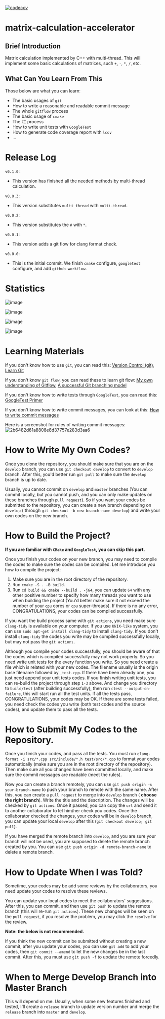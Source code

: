 [![codecov](https://codecov.io/gh/Kaiser-Yang/matrix-calculation-accelarator/graph/badge.svg?token=INWEC8613W)](https://codecov.io/gh/Kaiser-Yang/matrix-calculation-accelarator)

# matrix-calculation-accelerator

## Brief Introduction
Matrix calculation implemented by C++ with multi-thread.  This will implement some basic calculations of matrices, such `+`, `-`, `*`, `/`, etc.

## What Can You Learn From This
Those below are what you can learn:
* The basic usages of `git`
* How to write a reasonable and readable commit message
* The whole `gitflow` process
* The basic usage of `cmake`
* The `CI` process
* How to write unit tests with `GoogleTest`
* How to generate code coverage report with `lcov`
* ...

# Release Log
`v0.1.0`:
* This version has finished all the needed methods by multi-thread calculation.

`v0.0.3`:
* This version substitutes `multi thread` with `multi-thread`.

`v0.0.2`:
* This version substitutes the `#` with `*`.

`v0.0.1`:
* This version adds a git flow for clang format check.

`v0.0.0`:
* This is the initial commit. We finish `cmake` configure, `googletest` configure, and add `github workflow`.

# Statistics
![image](https://github.com/Kaiser-Yang/matrix-calculation-accelerator/assets/58209855/7c18251a-2f2c-4618-ac30-fe06462b20c7)

![image](https://github.com/Kaiser-Yang/matrix-calculation-accelerator/assets/58209855/d067eed2-b5c3-475c-b656-eaeab62a2db6)

![image](https://github.com/Kaiser-Yang/matrix-calculation-accelerator/assets/58209855/a62b6cb7-9b7f-43f4-925d-459abca0a009)

![image](https://github.com/Kaiser-Yang/matrix-calculation-accelerator/assets/58209855/bd48df2b-351b-414b-bd71-81be0dbf7b27)

# Learning Materials
If you don't know how to use `git`, you can read this: [Version Control (git)](https://missing.csail.mit.edu/2020/version-control/), [Learn Git](https://learngitbranching.js.org/?locale=zh_CN)

If you don't know `git flow`, you can read these to learn git flow: [My own understanding of Gitflow](https://blog.csdn.net/qq_45523675/article/details/138200604), [A successful Git branching model](https://nvie.com/posts/a-successful-git-branching-model)

If you don't know how to write tests through `GoogleTest`, you can read this: [GoogleTest Primer](https://google.github.io/googletest/primer.html)

If you don't know how to write commit messages, you can look at this: [How to write commit messages](https://cbea.ms/git-commit/)

Here is a screenshot for rules of writing commit messages:
![2b6482d61a8808e8d37757e283d3aa6](https://github.com/Kaiser-Yang/matrix-calculation-accelarator/assets/58209855/85d7c3e5-f83e-4f2f-b782-6f29e8ff0311)

# How to Write My Own Codes?
Once you clone the repository, you should make sure that you are on the `develop` branch, you can use `git checkout develop` to convert to `develop` branch. After this, you'd better run `git pull` to make sure the `develop` branch is up to date.

Usually, you cannot commit on `develop` and `master` branches (You can commit locally, but you cannot push, and you can only make updates on these branches through `pull request`). So if you want your codes be submitted to the repository, you can create a new branch depending on `develop` ( through `git checkout -b new-branch-name develop`) and write your own codes on the new branch.

# How to Build the Project?
**If you are familiar with `CMake` and `GoogleTest`, you can skip this part.**

Once you finish your codes on your new branch, you may need to compile the codes to make sure the codes can be compiled. Let me introduce you how to compile the project:
1. Make sure you are in the root directory of the repository.
2. Run `cmake -S . -B build`.
3. Run `cd build && cmake --build . -j64`, you can update `64` with any other positive number to specify how many threads you want to use when building the project (You'd better make sure it not exceed the number of your `cpu` cores or `cpu` super-threads). If there is no any error, CONGRATULATIONS, your codes can be compiled successfully.

If you want the build process same with `git actions`, you need make sure `clang-tidy` is available on your computer. If you use `UNIX-like` system, you can use `sudo apt-get install clang-tidy` to install `clang-tidy`. If you don't install `clang-tidy` the codes you write may be compiled successfully locally, but may not pass the `git actions`.

Although you compile your codes successfully, you should be aware of that the codes which is compiled successfully may not work properly. So you need write unit tests for the every function you write. So you need create a file which is related with your new codes. The filename usually is the origin base filename followed by `_test.cpp`. If there have been already one, you just need append your unit tests codes. If you finish writing unit tests, you can re-build the project through step `1-3` above. And change you directory to `build/test` (after building successfully), then run `ctest --output-on-failure`, this will start run all the test units. If all the tests pass, CONGRATULATIONS, your codes may be OK. If there are some tests failed, you need check the codes you write (both test codes and the source codes), and update them to pass all the tests.

# How to Submit My Codes to the Repository.
Once you finish your codes, and pass all the tests. You must run `clang-format -i src/*.cpp src/include/*.h test/src/*.cpp` to format your codes automatically (make sure you are in the root directory of the repository). Then make sure all you changed have been committed locally, and make sure the commit messages are readable (meet the rules).

Now you can create a branch remotely, you can use `git push origin -u your-branch-name` to push your branch to remote with the same name. After this, you can create a `pull request` to merge into `develop` branch ( **choose the right branch**). Write the title and the description. The changes will be checked by `git actions`. Once it passed, you can copy the `url` and send it to another collaborator to let him/her check you codes. Once the collaborator checked the changes, your codes will be in `develop` branch, you can update your local `develop` after this (`git checkout develop; git pull`).

If you have merged the remote branch into `develop`, and you are sure your branch will not be used, you are supposed to delete the remote branch created by you. You can use `git push origin -d remote-branch-name` to delete a remote branch.

# How to Update When I was Told?
Sometime, your codes may be add some reviews by the collaborators, you need update your codes to resolve these reviews.

You can update your local codes to meet the collaborators' suggestions. After this, you can commit, and then use `git push` to  update the remote branch (this will re-run `git actions`). These new changes will be seen on the `pull request`, if you resolve the problem, you may click the `resolve` for the review. 

**Note: the below is not recommended.**

If you think the new commit can be submitted without creating a new commit, after you update your codes, you can use `git add` to add your codes, then `git commit --amend` to let the new changes be in the last commit. After this, you must use `git push -f` to update the remote forcedly.

# When to Merge Develop Branch into Master Branch
This will depend on me.  Usually, when some new features finished and tested, I'll create a `release` branch to update version number and merge the `release` branch into `master` and `develop`.
